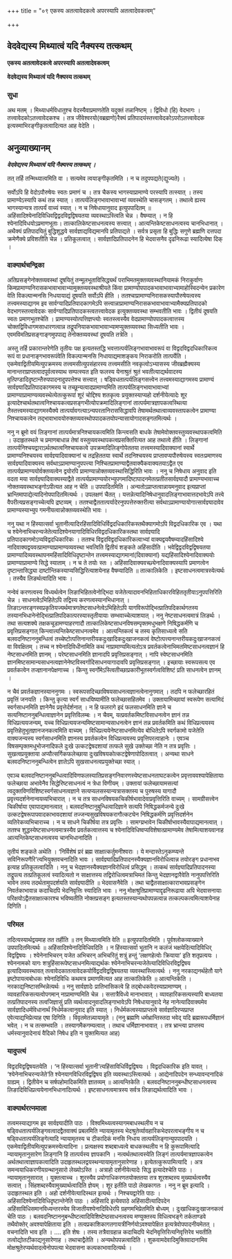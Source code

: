 +++
title = "०९ एकस्य अतत्वावेदकत्वे अपरस्यापि अतत्वादेवकत्वम्"

+++


## वेदवेद्यस्य मिथ्यात्वं यदि नैक्यस्य तत्कथम्

**एकस्य अतत्वावेदकत्वे अपरस्यापि अतत्वादेवकत्वम्**

**वेदवेद्यस्य मिथ्यात्वं यदि नैक्यस्य तत्कथम्**

### **सुधा**

अथ मतम् । मिथ्याधर्मविधातुश्च वेदस्यैवाप्रमाणतेति यदुक्तं तन्नानिष्टम् । द्विविधो (हि) वेदभागः । तत्त्वावेदकोऽतत्त्वावेदकश्च । तत्र जीवेश्वरयो(वब्रह्मणो)रैक्यं प्रतिपादयंस्तत्त्वावेदकोऽपरोऽतत्त्वावेदक इत्यस्माभिरङ्गीकृतत्वादित्यत आह वेदेति ।

## **अनुव्याख्यानम्**

***वेदवेद्यस्य मिथ्यात्वं यदि नैक्यस्य तत्कथम् ।***

तत् तर्हि तन्मिथ्यात्वमिति वा । सत्यमेव त्वयाङ्गीकृतमिति । न च तदुपपद्यते(द्युज्यते) ।

सर्वोऽपि हि वेदोऽपौरुषेयः स्वतः प्रमाणं च । तत्र चैकस्य भागस्याप्रामाण्ये परस्यापि तत्स्यात् । तस्य प्रामाण्येऽस्यापि कथं तन्न स्यात् । तात्पर्यलिङ्गभावाभावाभ्यां व्यवस्थेति चासङ्गतम् । तथात्वे ह्यस्य भागस्यान्यत्र तात्पर्यं वाच्यं स्यात् । न च निषेधायानुवाद इत्युपपादितम् ॥ अहिंसादिश्येनादिविधिवद्विद्वदविद्वद्विषयतया व्यवस्थाऽस्त्विति चेन्न । वैषम्यात् । न हि श्येनादिविधयोऽप्रमाणभूताः। तात्कालिकेष्टसाधनत्वस्य सत्त्वात् । आत्यन्तिकेष्टसाधनत्वस्य चानभिधानात् । अथैक्यं प्रतिपादयितुं बुद्धिशुद्धये सार्वज्ञाद्यविद्यमानपि प्रतिपाद्यते । सर्वत्र प्रसृता हि बुद्धिः सगुणे ब्रह्मणि दत्तपदा क्रमेणैक्ये प्रविशतीति चेन्न । प्रतिकूलत्वात् । सार्वज्ञादिप्रतिपादनेन हि भेदवासनैव दृढनिरूढा स्यादित्येषा दिक् ।

### **वाक्यार्थचन्द्रिका**

अतिप्रसङ्गेनोक्तव्यवस्थां दूषयितुं तन्मूलभूताविसिद्ध्यर्थं पराभिमतमुक्तव्यवस्थानियामकं निराकुर्वाणः किमप्रामाण्यनिरासकभावाभावाभ्यामुक्तव्यवस्थाश्रीयते किंवा प्रामाण्योपपादकभावाभावाभ्यामाहोस्विदन्येन प्रकारेण वेति विकल्पान्मनसि निधयायाद्यं दूषयति सर्वोऽपि हीति । ततश्चाप्रामाण्यनिरासकस्यापौरुषेयत्वस्य तत्त्वमस्याद्यागम इव सार्वग्यादिप्रतिपादकागमेऽपि सत्त्वान्नाप्रामाण्यनिरासकभावाभावाभ्यामैक्यप्रतिपादको वेदभागस्तत्त्वावेदकः सार्वग्यादिप्रतिपादकस्त्वतत्त्वावेदक इत्युक्तव्यवस्था सम्भवतीति भावः । द्वितीयं दूषयति स्वतः प्रमाणभूतश्चेति । प्रामाण्यस्योत्पत्तिज्ञप्त्योः स्वतस्त्वस्यैव वेदप्रामाण्योपपादकत्वात्तस्य चोक्तद्विविधागमसाधारणत्वान्न तद्रूपनियाकभावाभावाभ्यामप्युक्तव्यवस्था सिध्यतीति भावः । एवमविमतिप्रसङ्गाङ्गमुपपाद्य तेनोक्तव्यवस्थां दूषयति तत्रेति ।

अस्तु तर्हि प्रकारान्तरेणेति तृतीयः पक्ष इत्यतस्तद्धि भवत्तात्पर्यलिङ्गभावाभावरूपं वा विद्वदविद्वदधिकारिकत्व रूपं वा प्रधानाङ्गभावरूपंवेति विकल्पान्मनसि निधायाद्यमाशङ्कय निराकरोति तात्पर्येति । एकमेवाद्वितीयमित्युपक्रमस्य तत्त्वमसीत्युपसंहारस्य तत्त्वमसीति नवकृत्वोऽभ्यासस्य जीवब्रह्मैक्यस्य मानान्तराप्राप्तत्वादपूर्वत्वस्याथ सम्पत्स्यत इति फलस्य येनाश्रुतं श्रुतं भवतीत्याद्यर्थवादस्य मृत्पिण्डादिदृष्टान्तैरुपपादनादुपपत्तेश्च सत्त्वात् । षड्विधतात्पर्यलिङ्गसत्त्वेन तत्त्वमस्याद्यागमस्य प्रामाण्यं सार्वज्ञ्यादिप्रतिपादकागमस्य च तच्छून्यत्वादप्रामाण्यमिति तात्पर्यलिङ्गभावाभावाभ्यां प्रामाण्याप्रामाण्यव्यवस्थेत्येतत्कुरूपां शूरं चोद्दिश्य शतकृत्वः प्रयुक्तस्याप्यहो दर्शनीयेत्यादेः शूर इत्यादेश्चार्थतथात्वनिश्चायकत्वप्रसङ्गभीत्योपक्रमादिलिङ्गानां तात्पर्यमात्रज्ञापकत्वस्थित्या तैस्तत्त्वमस्याद्यागमस्यैक्ये तात्पर्यावगत्याऽन्यपरतानिराससिद्धावपि तेषामर्थतथात्वाव्यवस्तापकत्वेन प्रामाण्या निश्चायकत्वेन तद्भावाभावयोरुक्तव्यवस्थोपपादकतयोपन्यासायोगादसङ्गतमित्यर्थः ।

ननु न ब्रूमो वयं लिङ्गानां तात्पर्यमात्रनिश्चायकत्वमिति किन्त्वसति बाधके तेषामेवोक्तवस्तुव्यवस्थापकत्वमिति । उदाहृतस्थले च प्रमाणबाधान्न तेषां वस्तुव्यवस्थापकत्वप्रसक्तिरित्यत आह तथात्वे हीति । लिङ्गानां तात्पर्यनिश्चयद्वाराऽर्थतथात्वनिश्चायकत्वे उपक्रमादिलिङ्गोपेततया तत्त्वमस्यादिवाक्यानां स्वार्थे प्रामाण्यनिश्चयस्य सार्वज्ञ्यादिवाक्यानां च तद्रहिततया स्वार्थे तदनिश्चयस्य प्राप्तावप्यपौरुषेयस्य स्वतःप्रमाणस्य सार्वज्ञ्यादिवाक्यस्य सर्वथाऽप्रामाण्यानुपपत्त्या निश्चितप्रामाण्याद्वैतवाक्यैकवाक्यतयाऽद्वैत एव तात्पर्यप्रामाण्ययोर्वक्तव्यत्वेन द्वयोरपि प्रामाण्यान्नोक्तव्यवस्थासिद्धिरिति भावः । ननु च निषेधाय अनुवाद इति वदता मया सार्वज्ञ्यादिवाक्यस्याद्वैते तात्पर्यप्रामाण्ययोरभ्युपगमादिष्टापादनमेतत्प्रतीतसार्वज्ञ्यादौ प्रामाण्यभावाच्च नोक्तव्यवस्थाभङ्गोऽपीत्यत आह न चेति ॥ उपपादितमिति । अन्यतोऽप्राप्तत्वान्नायमनुवाद इत्यप्राप्तां भ्रान्तिमापाद्येत्यादिनोपपादितमित्यर्थः । उपलक्षणं चैतत् । यत्तन्नेत्यादिनिषेधानुवादलिङ्गाभावात्तदभावेऽपि तत्त्वे वैपरीत्यप्रसङ्गाच्चेत्यपि द्रष्टव्यम् । ततश्चाद्वैततात्पर्यादेरनुपपत्तेरुक्तरीत्या सर्वथाऽप्रामाण्यायोगात्सार्वज्ञ्यादावेव प्रामाण्यस्याभ्युप गमनीयत्वान्नोक्तव्यवस्थेति भावः ।

ननु यथा न हिंस्यात्सर्वा भूतानीत्यादिरहिंसादिविधिर्विद्वदधिकारिकस्तथैक्यागमोऽपि विद्वदधिकारिक एव । यथा च श्येनेनाभिचरन्यजेतेत्यादिश्येनयागादिविधिरविद्वदधिकारिकस्तथा सार्वज्ञ्यादि प्रतिपादकागमोऽप्यविद्वदधिकारिकः । ततश्च विद्वदविद्वदधिकारिकत्वाभ्यां वाक्यद्वयवैषम्यादहिंसादिश्ये नादिवाक्यद्वयवत्प्रामाण्याप्रामाण्यव्यवस्था भवत्विति द्वितीयं शङ्कते अहिंसादीति । भवेद्विद्वदविद्वद्विषयतया प्रामाण्यादिव्यवस्थापनमहिंसादिविधिदृष्टान्तेन तत्त्वमस्याद्यागमानां(दिवाक्यानां) यद्यहिंसादिश्येनादिवाक्ययोः प्रामाण्याप्रामाण्ये सिद्धे स्याताम् । न च ते तयोः स्तः । अहिंसादिवाक्यवच्छ्येनादिवाक्यस्यापि प्रमाणत्वेन दृष्टान्तासिद्ध्या दार्ष्टान्तिकस्याप्यसिद्धिरित्याशयेनाह वैषम्यादिति ॥ तात्कालिकेति । इष्टसाधनत्वमात्रस्येत्यर्थः । तस्यैव लिङर्थत्वादिति भावः ।

नन्वेवं करणत्वस्य विध्यर्थत्वेन लिङाभिहितत्वेनोद्भिदा यजेतेत्यादावनभिहिताधिकारविहिततृतीयाऽनुपपत्तिरिति चेन्न । साधनत्वेऽभिहितेऽपि तद्विस्य करणत्वस्यानभिधानात् । लिङाऽन्तरङ्गस्वप्रकृतियज्यर्थमात्रगतेष्टसाधनेत्वेऽभिहितेऽपि यागविरूपोद्भित्प्रातिपदिकार्थगतस्य तस्यानभिधानेनोद्भित्प्रातिपदिकात्परस्यास्तृतीयायाः सम्भवाच्चेत्याशयात् । ननु नेष्टसाधनत्वमात्रं लिङर्थः । तथा सत्यशक्ये तक्षकचूडामण्याहरणादौ तात्कालिकेष्टसाधनविषसम्पृक्तमधुभक्षणे निषिद्धकर्मणि च प्रवृत्तिप्रसङ्गात् किन्त्वात्यन्तिकेष्टसाधनत्वमेव । आत्यन्तिकत्वं च तस्य कृतिसाध्यत्वे सति बलवदनिष्टाननुबन्धित्वं तच्चेष्टोत्पत्तिनान्तरीयकदुःखादिकदुःखाजनकत्वं वेष्टोत्पत्त्यनान्तरीयकदुःखाजनकत्वं वा विवक्षितम् । तच्च न श्येनादिविधीनामिति कथं नाप्रामाण्यमित्यतोऽत्र प्रवर्तकत्वेनाभिमतमिष्टसाधनत्वज्ञानं हि नेष्टसाधनमिति ज्ञानम् । परेष्टसाधनमिति ज्ञानादपि प्रवृत्तिप्रसङ्गात् । नापि स्वेष्टसाधनमिति ज्ञानमिष्टसामान्यसाधनत्वज्ञानेनेष्टविस्वर्गादिसाधनयागादावपि प्रवृत्तिप्रसङ्गात् । इच्छायाः स्वरूपसत्य एव प्रवर्तकत्वेन तज्ज्ञानानपेक्षणाच्च । किन्तु स्वर्गोमेऽस्त्वितीच्छाप्रकारीभूतस्वर्गत्वविशिष्टं प्रति साधनत्वेन ज्ञानम् ।

न चैवं प्रवर्तकज्ञानस्याननुगमः । स्वरूपसदिच्छाविषयसाधनत्वज्ञानत्वेनानुगमात् । तदपि न फलेच्छारहितं प्रवृत्तिं जनयति । किन्तु कृत्या स्वर्गं साधयिष्यामीति फलेच्छासहितमेव । उक्तायामिच्छायां स्वरूपेण सत्यामिदं स्वर्गसाधनमिति ज्ञानेनैव प्रवृत्तेर्दर्शनात् । न हि फलरागे इदं फलसाधनमिति ज्ञाने च सत्यनिष्टाननुबन्धित्वाज्ञानेन प्रवृत्तिविलम्बः । न चैवम्, यत्प्रवर्तकमिष्टविसाधनत्वेन ज्ञानं तन्न विधिप्रत्ययजन्यम्, यच्च विधिप्रत्ययजन्यमिष्टसामान्यसाधनत्वेन ज्ञानं तन्न प्रवर्तकमिति कथं विधिप्रत्ययस्य प्रवृत्तिहेतुभूतज्ञानजनकत्वमिति वाच्यम् । विधिप्रत्ययेनेष्टसाधनमित्येव बोधितेऽपि स्वर्गकामो यजेतेति वाक्यजन्यस्य स्वर्गसाधनमिति ज्ञानस्य प्रवर्तकत्वेन विधिप्रत्ययस्य प्रवृत्तिपरत्वाहानेः । एवञ्च विषसम्पृक्तमधुभोजनादिफले दुःखे उत्कटद्वेषदशायां तत्फले सुखे उक्तेच्छा नेति न तत्र प्रवृत्तिः । सुखत्वप्रयुक्ताया अप्यौत्सर्गिकफलेच्छाया दुःखविषयकोत्कटद्वेषेणापोदितत्वात् । अन्यथा साधने बलवदनिष्टाननुबन्धित्वेन ज्ञातेऽपि सुखसाधनत्वप्रयुक्तेच्छा स्यात् ।

एवञ्च बलवदनिष्टाननुबन्धित्वादिविणफलस्यातिप्रसङ्गनिवारणस्येष्टसाधनताघटकत्वेन प्रवृत्ताववश्यापेक्षितायाः फलेच्छाया अभावेनैव सिद्धेरिष्टसाधनत्वं न त्रेधा विणीयम् । उक्तायां फलेच्छायामसत्यां त्वदुक्तविणविशिष्टस्वर्गसाधनत्वज्ञाने सत्यप्यलसस्यान्यत्रासक्तस्य च पुरुषस्य यागादौ प्रवृत्त्यदर्शनेनान्वयव्यभिचारात् । न च तत्र साधनविषयकचिकीर्षभावादेवाप्रवृत्तिरिति वाच्यम् । सामग्रीसत्त्वेन चिकीर्षाया एवापाद्यमानत्वात् । बलवदनिष्टानुबुन्धित्वादिज्ञाने सत्यपि निषिद्धकर्मजन्ये दुःखे उत्कटद्वेषरूपापवादकाभावदशायां तज्जन्यसुखविषयकरागौत्कट्येन निषिद्धकर्मणि प्रवृत्तिदर्शनेन व्यतिरेकव्यभिचाराच्च । न च साधने चिकीर्षया तत्र प्रवृत्तिः । सामग्य्रभावेन चिकीर्षाभावस्यैवापाद्यमानत्वात् । ततश्च शुद्धस्येष्टसाधनत्वमात्रस्यैव प्रवर्तकत्वात्तस्य च श्येनादिविधिष्वप्यविशेषात्प्रामाण्यमेव तेषामित्याशयवानाह आत्यन्तिकेष्टसाधनत्वस्य चानभिधानादिति ।

तृतीयं शङ्कते अथेति । ‘निर्विशेषं प्ररं ब्रह्म साक्षात्कर्तुमनीश्वराः । ये मन्दास्तेऽनुकम्प्यन्ते सविनिरूपणैरि’त्यभियुक्तवचनादिति भावः । सार्वज्ञ्यादिप्रतिपादनस्यैक्यज्ञानविरोधित्वान्न तयोरङ्ग प्रधानाभव इत्याह प्रतिकूलत्वादिति । ननु च भेदज्ञानस्यैक्यज्ञानविरोधित्वं प्रसिद्धम् । तत्कथं सार्वज्ञ्यादिप्रतिपादनस्या तद्रूपत्य तत्प्रतिकूलत्वं स्यादित्यतो न साक्षात्तस्य तद्विरोधित्वमत्राभिमतं किन्तु भेदज्ञानद्वारैवेति नानुपपत्तिरिति भावेन तस्य तदर्थतामुपदर्शयति सार्वज्ञ्यादीति ॥ भेदवासनैवेति । तथा चाद्वैतसाक्षात्काराभावप्रसङ्गेन निवर्तकाभावान्न कदाचिदपि भेदनिवृत्तिः स्यादिति भावः । ननु मोक्षश्रुतिप्रामाण्याद्दृढनिरूढाया अपि भेदवासनायाः परिक्षयोऽद्वैतसाक्षात्कारश्च भविष्यतीति नोक्तप्रसङ्ग इत्यतस्तस्यान्यथोपपन्नत्वान्न तत्कल्पकत्वमित्याशयेनाह दिगिति ।

### **परिमल**

तदित्यस्यार्थद्वयमाह तत तर्हीति ॥ तन् मिथ्यात्वमिति वेति ॥ इत्युपपादितमिति । पूर्वश्लोकव्याख्याने उपपादितमित्यर्थः ॥ अहिंसादिश्येनादिविधिवदिति । न हिंस्यात्सर्वा भूतानि न कलंजं भक्षयेदित्यादिविधिर् विद्वद्विषयः । श्येनेनाभिचरन् यजेत अभिचरन् अभिचरितुं शत्रुं हन्तुं ‘लक्षणहेत्वोः क्रियाया’ इति शतृप्रत्ययः । श्येननामको यागः शत्रुहिंसारूपेष्टसाधनमित्याद्यर्थकः श्येनेनाभिचरन्यजेतेत्यादिविधिरविद्वद्विषय इत्यादिव्यवस्थावत् तत्वावेदकातत्वावेदकयोर्विद्वदविद्वद्विषयतया व्यवस्थास्त्वित्यर्थः । ननु नरकाद्यनर्थहेतौ यागे इष्टोपायत्वबोधकः श्येनादिविधिः कथमत्र प्रमाणमित्यत आह तात्कालिकेति ॥ आत्यन्तिकेति । नरकाद्यनिष्टासम्भिन्नेत्यर्थः ॥ ननु सार्वज्ञादेः प्रातिभासिकत्वे हि तद्बोधकवेदस्याप्रामाण्यम् । व्यावहारिकसत्यत्वोपगमान् नाप्रामाण्यमिति चेन्न । सत्तात्रैविध्ये मानाभावात् । व्यावहारिकसत्यस्यापि बाध्यतया तत्प्रतिपादनस्य तत्वजिज्ञासुं प्रति व्यर्थत्वादनुवादलिङ्गाभावेऽपि निषेधायानुवादे नेह नानेत्यादिवाक्यमेव सार्वज्ञादिधर्मविधानार्थं निर्धर्मकत्वानुवाद इति स्यात् । निर्धर्मकत्वस्याप्राप्तत्वे सार्वज्ञादिरप्यप्राप्त एवेत्याद्यभिप्रेत्याह एषा दिगिति । विवृतमेतन्न्यायामृते । (ननु ब्रह्मणि धर्मभ्रान्तिस्तदा भवेद् यदि ब्रह्मरूपधर्मिज्ञानं भवेत् । न च तत्सम्भवति । तस्यागमैकगम्यत्वात् । तथाच धर्मिज्ञानाभावात् । तत्र भ्रान्त्या प्राप्तस्य धर्मस्यानुवादेनायं वैदिको निषेध इति न युक्तमित्यत आह)

### **यादुपत्यं**

विद्वदविद्वद्विषयतयेति । ‘न हिंस्यात्सर्वा भूतानी’त्यहिंसाविधिर्विद्वद्विषयः । विद्वदधिकारिक इति यावत् । ‘श्येनेनाभिचरन्यजेते’ति श्येनयागविधिरविद्वद्विषय इति व्यवस्थाऽस्त्वित्यर्थः । आद्येनादिपदेन सन्ध्यावन्दनादिकं ग्राह्यम् । द्वितीयेन च सर्षपहोमादिकमिति ज्ञातव्यम् ॥ आत्यन्तिकेति । बलवदनिष्टाननुबन्धीष्टसाधनत्वस्य लिङादिविधिप्रत्ययेनानभिधानादित्यर्थः । इष्टसाधनत्वमात्रस्य सर्वत्र लिङाद्यर्थत्वादिति भावः ।

### **वाक्यार्थरत्नमाला**

तत्वमस्याद्यागम इव सार्वज्ञ्यादीति पाठः । विश्वमिथ्यत्वस्यागमबाधस्थलीय न च षडि्वधतात्पर्यलिङ्गवत्वादद्वैतवाक्यं प्रबलमिति न्यायामृतस्य भेदश्रुतेर्व्यावहारिकभेदपरत्वभङ्गीय न च षड्विधतात्पर्यलिङ्गेत्यादि न्यायामृतस्य च टीकादिकं मनसि निधाय तात्पर्यलिङ्गान्युपपादयति । एकमेवाद्वितीयमित्युपक्रमस्येत्यादिना । प्रत्यक्षस्य शब्दबाध्यत्वे बाधकस्थलीय न हि कुरूपामित्यादि न्यायामृतानुसारेण लिङ्गानि हि तात्पर्यस्य ज्ञापकानि । नत्वर्थतथात्वस्येति लिङ्गं तात्पर्यमात्रज्ञापकत्वेन अर्थतथात्वाज्ञापकत्वादिति उदाहृतस्थलद्वयस्थन्यायामृतानुसारेणाह । इत्येतत्कुरूपामित्यादि । अत्र समन्वयाधिकरणीयग्रन्थानुसारो लेख्योऽस्ति । अत्राहो दर्शनीयेत्यादेः सिद्ध इत्यादेश्चेति पाठः । न्यायामृतानुसारात् । युक्तत्वाच्च । शूरस्यैव प्रयोगाधिकरणतयोक्ततया तत्र शूरशब्दस्य मुख्यार्थत्वस्यैव सत्वात् । सिंहशब्दस्यैवामुख्यार्थत्वादिति ज्ञेयम् । शूर इतीति पाठो लेखकागतः । ननु न ब्रूम इत्यादि । उदाहृतस्थल इति । अहो दर्शनीयेत्यादिस्थल इत्यर्थः । निश्चयद्वारेति पाठः । अहिंसादिश्येनादिविधिदृष्टान्तेनेति पाठः । अहिंसादि इत्येवपाठे अहिंसादीत्यादिपदेन अहिंसाविधिसमानविध्यन्तरस्येव विजातीयश्येनादिविधेरपि ग्रहणमभिप्रेतमिति बोध्यम् । दुःखाधिकदुःखाजनकत्वं चेति पाठः । बलवदनिष्टाननुबन्धीष्टत्वादिविशिष्टेष्ठसाधनत्वस्य मण्युक्तस्य विधित्वभङ्गे तर्कताण्डवे तथैवोक्तेर् अवश्यापेक्षिताया इति । तत्वप्रकाशिकागतगायत्रीनिर्णयोऽवश्यापेक्षित इत्यत्रेवोपपादनीयमेतत् । वचनादिति भाव इति । .... इति शेषः । तस्य तत्रैवाग्रहान्न कदाचिदपि भेदनिवृत्तिरित्यनिवृत्तिरेव भवतीति तत्वोद्योतटीकाद्यनुसारेणाह । तथाचाद्वैतेति । अन्यथोपपन्नत्वादिति । शुकवामदेवादिमुक्तिवादानामिव मोक्षश्रुतेरप्यर्थवादत्वेनोपपत्या भेदवासना कल्पकाभावादित्यर्थः ।

